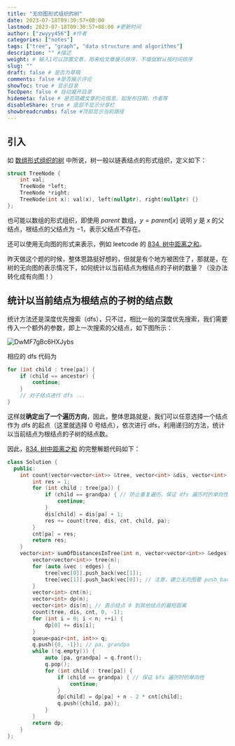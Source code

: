 ```yaml
---
title: "无向图形式组织的树"
date: 2023-07-18T09:30:57+08:00
lastmod: 2023-07-18T09:30:57+08:00 #更新时间
author: ["zwyyy456"] #作者
categories: ["notes"]
tags: ["tree", "graph", "data structure and algorithms"]
description: "" #描述
weight: # 输入1可以顶置文章，用来给文章展示排序，不填就默认按时间排序
slug: ""
draft: false # 是否为草稿
comments: false #是否展示评论
showToc: true # 显示目录
TocOpen: false # 自动展开目录
hidemeta: false # 是否隐藏文章的元信息，如发布日期、作者等
disableShare: true # 底部不显示分享栏
showbreadcrumbs: false #顶部显示当前路径
---
```

## 引入
如 [数组形式组织的树](https://blog.zwyyy456.tech/zh/posts/tech/tree_in_array/) 中所说，树一般以链表结点的形式组织，定义如下：

```cpp
struct TreeNode {
    int val;
    TreeNode *left;
    TreeNode *right;
    TreeNode(int x): val(x), left(nullptr), right(nullptr) {}
};
```

也可能以数组的形式组织，即使用 $parent$ 数组，$y = parent[x]$ 说明 $y$ 是 $x$ 的父结点，根结点的父结点为 $-1$，表示父结点不存在。

还可以使用无向图的形式来表示，例如 leetcode 的 [834. 树中距离之和](https://leetcode.cn/problems/sum-of-distances-in-tree/)。

昨天做这个题的时候，整体思路挺好想的，但就是有个地方被困住了，那就是，在树的无向图的表示情况下，如何统计以当前结点为根结点的子树的数量？（没办法转化成有向图！）

## 统计以当前结点为根结点的子树的结点数

统计方法还是深度优先搜索（dfs），只不过，相比一般的深度优先搜索，我们需要传入一个额外的参数，即上一次搜索的父结点，如下图所示：

![DwMF7gBc6HXJybs](https://pic-upyun.zwyyy456.tech/smms/2023-12-26-065832.jpg)

相应的 dfs 代码为

```cpp
for (int child : tree[pa]) {
    if (child == ancestor) {
        continue;
    }
    // 对子结点进行 dfs ...
}
```

这样就**确定出了一个遍历方向**，因此，整体思路就是，我们可以任意选择一个结点作为 dfs 的起点（这里就选择 $0$ 号结点），依次进行 dfs，利用递归的方法，统计以当前结点为根结点的子树的结点数。

因此，[834. 树中距离之和](https://leetcode.cn/problems/sum-of-distances-in-tree/) 的完整解题代码如下：

```cpp
class Solution {
  public:
    int count(vector<vector<int>> &tree, vector<int> &dis, vector<int> &cnt, int pa, int grandpa) {
        int res = 1;
        for (int child : tree[pa]) {
            if (child == grandpa) { // 防止重复遍历，保证 dfs 遍历时的单向性
                continue;
            }
            dis[child] = dis[pa] + 1;
            res += count(tree, dis, cnt, child, pa);
        }
        cnt[pa] = res;
        return res;
    }
    vector<int> sumOfDistancesInTree(int n, vector<vector<int>> &edges) {
        vector<vector<int>> tree(n);
        for (auto &vec : edges) {
            tree[vec[0]].push_back(vec[1]);
            tree[vec[1]].push_back(vec[0]); // 注意，建立无向图要 push_back 两次！
        }
        vector<int> cnt(n);
        vector<int> dp(n);
        vector<int> dis(n); // 表示结点 0 到其他结点的最短距离
        count(tree, dis, cnt, 0, -1);
        for (int i = 0; i < n; ++i) {
            dp[0] += dis[i];
        }
        queue<pair<int, int>> q;
        q.push({0, -1}); // pa, grandpa
        while (!q.empty()) {
            auto [pa, grandpa] = q.front();
            q.pop();
            for (int child : tree[pa]) {
                if (child == grandpa) { // 保证 bfs 遍历时的单向性
                    continue;
                }
                dp[child] = dp[pa] + n - 2 * cnt[child];
                q.push({child, pa});
            }
        }
        return dp;
    }
};
```


